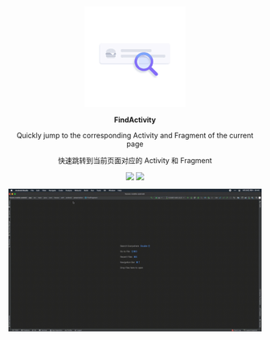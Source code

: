 <p align="center"><img src="img/animation_200.gif"/>
  
<p align="center"><strong>FindActivity</strong></p>
<p align="center">Quickly jump to the corresponding Activity and Fragment of the current page</p>
<p align="center">快速跳转到当前页面对应的 Activity 和 Fragment</p>


<p align="center">
<img src="https://img.shields.io/badge/language-kotlin-orange.svg"/>
<img src="https://img.shields.io/badge/license-Apache-blue"/>
</p>

<p align="center"><img src="img/screenshot.gif"/>
